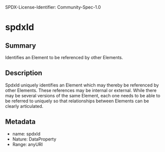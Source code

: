 SPDX-License-Identifier: Community-Spec-1.0

# spdxId

## Summary

Identifies an Element to be referenced by other Elements.

## Description

SpdxId uniquely identifies an Element which may thereby be referenced by other Elements.
These references may be internal or external.
While there may be several versions of the same Element, each one needs to be able to be referred to uniquely
so that relationships between Elements can be clearly articulated.

## Metadata

- name: spdxId
- Nature: DataProperty
- Range: anyURI

